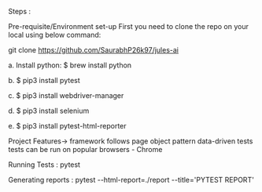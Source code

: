 Steps : 

Pre-requisite/Environment set-up First you need to clone the repo on your local using below command:

git clone https://github.com/SaurabhP26k97/jules-ai

a. Install python: $ brew install python

b. $ pip3 install pytest

c. $ pip3 install webdriver-manager

d. $ pip3 install selenium

e. $ pip3 install pytest-html-reporter


Project Features->
framework follows page object pattern
data-driven tests
tests can be run on popular browsers - Chrome

Running Tests : 
pytest 

Generating reports : pytest --html-report=./report --title='PYTEST REPORT'

